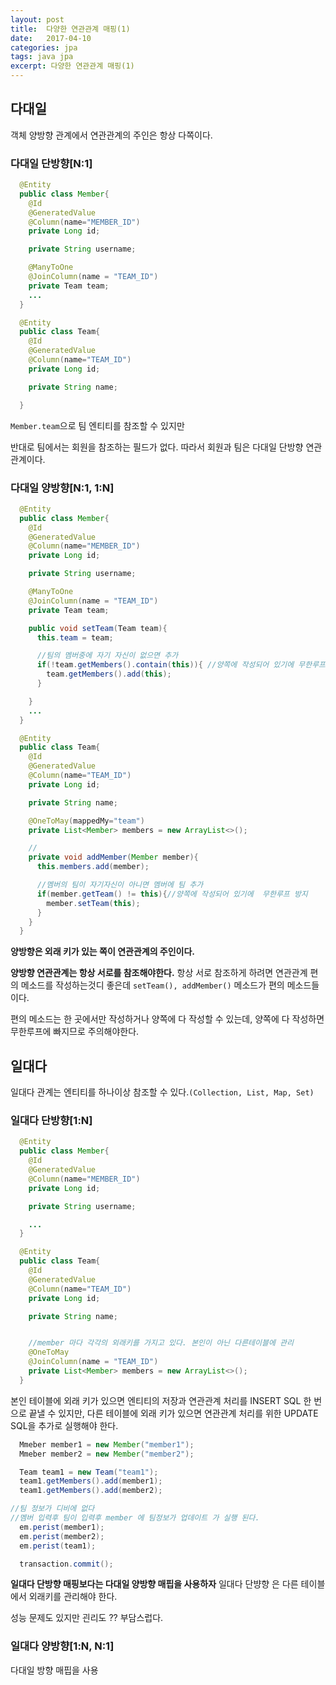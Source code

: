 ```yaml
---
layout: post
title:  다양한 연관관계 매핑(1)
date:   2017-04-10
categories: jpa
tags: java jpa
excerpt: 다양한 연관관계 매핑(1)
---
```



## 다대일
객체 양방향 관계에서 연관관계의 주인은 항상 다쪽이다.

### 다대일 단방향[N:1]

```java
  @Entity
  public class Member{
    @Id
    @GeneratedValue
    @Column(name="MEMBER_ID")
    private Long id;

    private String username;

    @ManyToOne
    @JoinColumn(name = "TEAM_ID")
    private Team team;
    ...
  }

  @Entity
  public class Team{
    @Id
    @GeneratedValue
    @Column(name="TEAM_ID")
    private Long id;

    private String name;

  }
```
`Member.team`으로 팀 엔티티를 참조할 수 있지만

반대로 팀에서는 회원을 참조하는 필드가 없다. 따라서 회원과 팀은 다대일 단방향 연관관계이다.

### 다대일 양방향[N:1, 1:N]

```java
  @Entity
  public class Member{
    @Id
    @GeneratedValue
    @Column(name="MEMBER_ID")
    private Long id;

    private String username;

    @ManyToOne
    @JoinColumn(name = "TEAM_ID")
    private Team team;

    public void setTeam(Team team){
      this.team = team;

      //팀의 멤버중에 자기 자신이 없으면 추가
      if(!team.getMembers().contain(this)){ //양쪽에 작성되어 있기에 무한루프 방지
        team.getMembers().add(this);
      }

    }
    ...
  }

  @Entity
  public class Team{
    @Id
    @GeneratedValue
    @Column(name="TEAM_ID")
    private Long id;

    private String name;

    @OneToMay(mappedMy="team")
    private List<Member> members = new ArrayList<>();

    //
    private void addMember(Member member){
      this.members.add(member);

      //멤버의 팀이 자기자신이 아니면 멤버에 팀 추가
      if(member.getTeam() != this){//양쪽에 작성되어 있기에  무한루프 방지
        member.setTeam(this);
      }
    }
  }
```

**양방향은 외래 키가 있는 쪽이 연관관계의 주인이다.**

**양방향 연관관계는 항상 서로를 참조해야한다.**
항상 서로 참조하게 하려면 연관관계 편의 메소드를 작성하는것디 좋은데
`setTeam(), addMember()` 메소드가 편의 메소드들이다.

편의 메소드는 한 곳에서만 작성하거나 양쪽에 다 작성할 수 있는데,
양쪽에 다 작성하면 무한루프에 빠지므로 주의해야한다.


## 일대다
일대다 관계는 엔티티를 하나이상 참조할 수 있다.`(Collection, List, Map, Set)`

### 일대다 단방향[1:N]
```java
  @Entity
  public class Member{
    @Id
    @GeneratedValue
    @Column(name="MEMBER_ID")
    private Long id;

    private String username;

    ...
  }

  @Entity
  public class Team{
    @Id
    @GeneratedValue
    @Column(name="TEAM_ID")
    private Long id;

    private String name;


    //member 마다 각각의 외래키를 가지고 있다. 본인이 아닌 다른테이블에 관리
    @OneToMay
    @JoinColumn(name = "TEAM_ID")
    private List<Member> members = new ArrayList<>();
  }
```

본인 테이블에 외래 키가 있으면 엔티티의 저장과 연관관계 처리를 INSERT SQL 한 번으로 끝낼 수 있지만, 다른 테이블에 외래 키가 있으면 연관관계 처리를 위한 UPDATE SQL을 추가로 실행해야 한다.

```java
  Mmeber member1 = new Member("member1");
  Mmeber member2 = new Member("member2");

  Team team1 = new Team("team1");
  team1.getMembers().add(member1);
  team1.getMembers().add(member2);

//팀 정보가 디비에 없다
//멤버 입력후 팀이 입력후 member 에 팀정보가 업데이트 가 실행 된다.
  em.perist(member1);
  em.perist(member2);
  em.perist(team1);

  transaction.commit();

```

**일대다 단방향 매핑보다는 다대일 양방향 매핍을 사용하자**
일대다 단뱡향 은 다른 테이블에서 외래키를 관리해야 한다.

성능 문제도 있지만 괸리도 ?? 부담스럽다.

### 일대다 양방향[1:N, N:1]

다대일 방향 매핍을 사용
